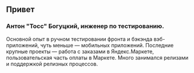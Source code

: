 ## Привет
### Антон "Тосс" Богуцкий, инженер по тестированию.
Основной опыт в ручном тестировании фронта и бэкэнда вэб-приложений, чуть меньше — мобильных приложений.
Последние крупные проекты — работа с заказами в Яндекс.Маркете, пользовательская часть оплаты в Маркете.
Много занимался релизами и поддержкой релизных процессов.

<!--
**TossAntilles/TossAntilles** is a ✨ _special_ ✨ repository because its `README.md` (this file) appears on your GitHub profile.

Here are some ideas to get you started:

- 🔭 I’m currently working on ...
- 🌱 I’m currently learning ...
- 👯 I’m looking to collaborate on ...
- 🤔 I’m looking for help with ...
- 💬 Ask me about ...
- 📫 How to reach me: ...
- 😄 Pronouns: ...
- ⚡ Fun fact: ...
-->
